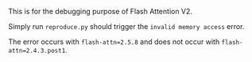 This is for the debugging purpose of Flash Attention V2.

Simply run `reproduce.py` should trigger the `invalid memory access` error.

The error occurs with `flash-attn=2.5.8` and does not occur with `flash-attn=2.4.3.post1`.
